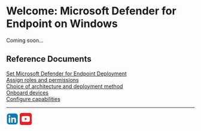 # Welcome: Microsoft Defender for Endpoint on Windows
Coming soon...

## Reference Documents
[Set Microsoft Defender for Endpoint Deployment](https://learn.microsoft.com/en-us/defender-endpoint/production-deployment)<br>
[Assign roles and permissions](https://learn.microsoft.com/en-us/defender-endpoint/prepare-deployment)<br>
[Choice of architecture and deployment method](https://learn.microsoft.com/en-us/defender-endpoint/deployment-strategy)<br>
[Onboard devices](https://learn.microsoft.com/en-us/defender-endpoint/onboarding)<br>
[Configure capabilities](https://learn.microsoft.com/en-us/defender-endpoint/onboard-configure)

<hr>

[![LinkeIn](../Assets/Pictures/LinkeIn.png)](https://www.linkedin.com/in/c-lessi/)
[![YouTube](../Assets/Pictures/YouTube.png)](https://www.youtube.com/channel/UCk8wUhDaJ6pnP_1G5ugrQ1A)
